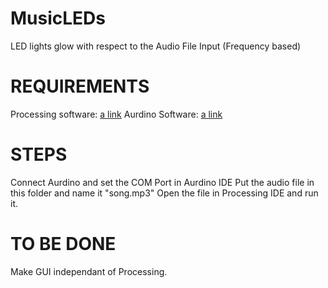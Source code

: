 # MusicLEDs
LED lights glow with respect to the Audio File Input (Frequency based)

# REQUIREMENTS

Processing software:
[a link](https://processing.org/download/)
Aurdino Software:
[a link](https://www.arduino.cc/en/Main/Software)

# STEPS

Connect Aurdino and set the COM Port in Aurdino IDE
Put the audio file in this folder and name it "song.mp3"
Open the file in Processing IDE and run it.


# TO BE DONE

Make GUI independant of Processing.